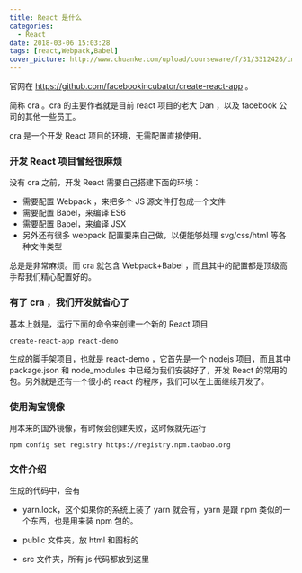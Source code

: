 ```yaml
---
title: React 是什么
categories:
  - React
date: 2018-03-06 15:03:28
tags: [react,Webpack,Babel]
cover_picture: http://www.chuanke.com/upload/courseware/f/31/3312428/image/09c68fe797fa58d78a1de4f34e0ea40f.gif
---
```


官网在 https://github.com/facebookincubator/create-react-app 。

简称 cra 。cra 的主要作者就是目前 react 项目的老大 Dan ，以及 facebook 公司的其他一些员工。

cra 是一个开发 React 项目的环境，无需配置直接使用。

### 开发 React 项目曾经很麻烦

没有 cra 之前，开发 React 需要自己搭建下面的环境：

- 需要配置 Webpack ，来把多个 JS 源文件打包成一个文件
- 需要配置 Babel，来编译 ES6
- 需要配置 Babel，来编译 JSX
- 另外还有很多 webpack 配置要来自己做，以便能够处理 svg/css/html 等各种文件类型

总是是非常麻烦。而 cra 就包含 Webpack+Babel ，而且其中的配置都是顶级高手帮我们精心配置好的。

### 有了 cra ，我们开发就省心了

基本上就是，运行下面的命令来创建一个新的 React 项目
```
create-react-app react-demo
```
生成的脚手架项目，也就是 react-demo ，它首先是一个 nodejs 项目，而且其中 package.json 和 node_modules 中已经为我们安装好了，开发 React 的常用的包。另外就是还有一个很小的 react 的程序，我们可以在上面继续开发了。

### 使用淘宝镜像

用本来的国外镜像，有时候会创建失败，这时候就先运行
```
npm config set registry https://registry.npm.taobao.org
```

### 文件介绍

生成的代码中，会有

- yarn.lock，这个如果你的系统上装了 yarn 就会有，yarn 是跟 npm 类似的一个东西，也是用来装 npm 包的。

- public 文件夹，放 html 和图标的

-   src 文件夹，所有 js 代码都放到这里

